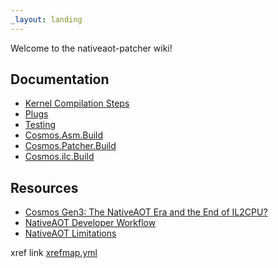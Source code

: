 ```yaml
---
_layout: landing
---
```


Welcome to the nativeaot-patcher wiki!

## Documentation
- [Kernel Compilation Steps](/articles/Kernel-Compilation-Steps.html)
- [Plugs](/articles/Plugs.html)
- [Testing](/articles/Testing.html)
- [Cosmos.Asm.Build](/articles/Cosmos.Asm.Build.html)
- [Cosmos.Patcher.Build](/articles/Cosmos.Patcher.Build.html)
- [Cosmos.ilc.Build](/articles/Cosmos.ilc.Build.html)

## Resources
- [Cosmos Gen3: The NativeAOT Era and the End of IL2CPU?](https://valentin.bzh/posts/3)
- [NativeAOT Developer Workflow](https://github.com/dotnet/runtime/blob/main/docs/workflow/building/coreclr/nativeaot.md)
- [NativeAOT Limitations](https://github.com/dotnet/runtime/blob/main/src/coreclr/nativeaot/docs/limitations.md)


xref link [xrefmap.yml](/xrefmap.yml)
